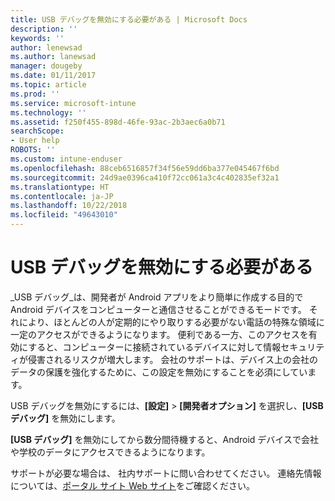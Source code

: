 ```yaml
---
title: USB デバッグを無効にする必要がある | Microsoft Docs
description: ''
keywords: ''
author: lenewsad
ms.author: lanewsad
manager: dougeby
ms.date: 01/11/2017
ms.topic: article
ms.prod: ''
ms.service: microsoft-intune
ms.technology: ''
ms.assetid: f250f455-898d-46fe-93ac-2b3aec6a0b71
searchScope:
- User help
ROBOTS: ''
ms.custom: intune-enduser
ms.openlocfilehash: 88ceb6516857f34f56e59dd6ba377e045467f6bd
ms.sourcegitcommit: 24d9ae0396ca410f72cc061a3c4c402835ef32a1
ms.translationtype: HT
ms.contentlocale: ja-JP
ms.lasthandoff: 10/22/2018
ms.locfileid: "49643010"
---
```

# <a name="you-need-to-turn-off-usb-debugging"></a>USB デバッグを無効にする必要がある

_USB デバッグ_は、開発者が Android アプリをより簡単に作成する目的で Android デバイスをコンピューターと通信させることができるモードです。 それにより、ほとんどの人が定期的にやり取りする必要がない電話の特殊な領域に一定のアクセスができるようになります。 便利である一方、このアクセスを有効にすると、コンピューターに接続されているデバイスに対して情報セキュリティが侵害されるリスクが増大します。 会社のサポートは、デバイス上の会社のデータの保護を強化するために、この設定を無効にすることを必須にしています。

USB デバッグを無効にするには、**[設定]** > **[開発者オプション]** を選択し、**[USB デバッグ]** を無効にします。

**[USB デバッグ]** を無効にしてから数分間待機すると、Android デバイスで会社や学校のデータにアクセスできるようになります。

サポートが必要な場合は、 社内サポートに問い合わせてください。 連絡先情報については、[ポータル サイト Web サイト](https://go.microsoft.com/fwlink/?linkid=2010980)をご確認ください。
